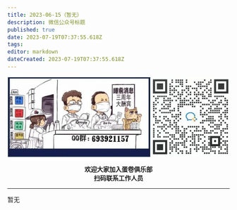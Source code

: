 ```yaml
---
title: 2023-06-15（暂无）
description: 微信公众号标题
published: true
date: 2023-07-19T07:37:55.618Z
tags: 
editor: markdown
dateCreated: 2023-07-19T07:37:55.618Z
---
```


<center style="font-weight:bold;">
  <img src="/assets/join.png" alt="加入蛋卷俱乐部"><br/>
  <p>欢迎大家加入蛋卷俱乐部<br/>扫码联系工作人员</p>
</center>

---

暂无
